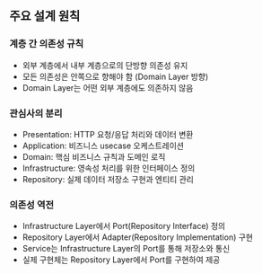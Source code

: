 ## 주요 설계 원칙

### 계층 간 의존성 규칙
- 외부 계층에서 내부 계층으로의 단방향 의존성 유지
- 모든 의존성은 안쪽으로 향해야 함 (Domain Layer 방향)
- Domain Layer는 어떤 외부 계층에도 의존하지 않음

### 관심사의 분리
- Presentation: HTTP 요청/응답 처리와 데이터 변환
- Application: 비즈니스 usecase 오케스트레이션
- Domain: 핵심 비즈니스 규칙과 도메인 로직
- Infrastructure: 영속성 처리를 위한 인터페이스 정의
- Repository: 실제 데이터 저장소 구현과 엔티티 관리

### 의존성 역전
- Infrastructure Layer에서 Port(Repository Interface) 정의
- Repository Layer에서 Adapter(Repository Implementation) 구현
- Service는 Infrastructure Layer의 Port를 통해 저장소와 통신
- 실제 구현체는 Repository Layer에서 Port를 구현하여 제공

